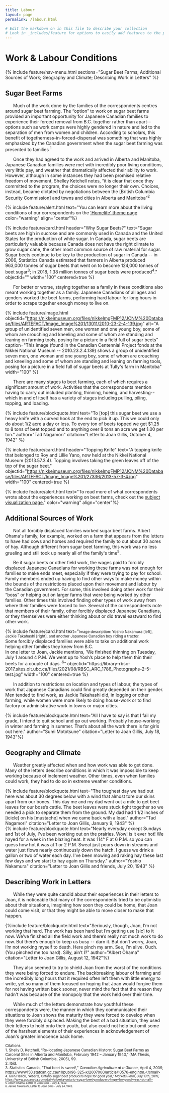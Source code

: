 ```yaml
---
title: Labour
layout: page
permalink: /labour.html

# Edit the markdown on in this file to describe your collection
# Look in _includes/feature for options to easily add features to the page
---
```


# Work & Labour Conditions

{% include feature/nav-menu.html sections="Sugar Beet Farms; Additional Sources of Work; Geography and Climate; Describing Work in Letters" %}

## Sugar Beet Farms

<p style="text-indent: 25px;"> Much of the work done by the families of the correspondents centres around sugar beet farming. The “option” to work on sugar beet farms provided an important opportunity for Japanese Canadian families to experience their forced removal from B.C. together rather than apart--options such as work camps were highly gendered in nature and led to the separation of men from women and children. According to scholars, this benefit of togetherness-in-forced-dispersal was something that was highly emphasized by the Canadian government when the sugar beet farming was presented to families <sup>1</sup></p>
<p style="text-indent: 25px;"> Once they had agreed to the work and arrived in Alberta and Manitoba, Japanese Canadian families were met with incredibly poor living conditions, very little pay, and weather that dramatically affected their ability to work. However, although in some instances they had been promised relative freedom of movement, Shelley Ketchell notes, “it is clear that once they committed to the program, the choices were no longer their own. Choices, instead, became dictated by negotiations between the [British Columbia Security Commission] and towns and cities in Alberta and Manitoba”<sup>2</sup> </p>

{% include feature/alert.html text="You can learn more about the living conditions of our correspondents on the <a href='https://ubc-library-rbsc.github.io/gillis-2021/homelife.html'>'Homelife' theme page</a> color="warning" align="center"%}

{% include feature/card.html header="Why Sugar Beets?" text="Sugar beets are high in sucrose and are commonly used in Canada and the United States for the production of white sugar. In Canada, sugar beets are particularly valuable because Canada does not have the right climate to grow sugar cane, the other most common source of raw material for sugar. Sugar beets continue to be key to the production of sugar in Canada -- in 2006, Statistics Canada estimated that farmers in Alberta produced 963,000 tonnes of sugar beets that went on to become 124,000 tonnes of beet sugar<sup>3</sup>; in 2018, 1.38 million tonnes of sugar beets were produced<sup>4</sup>." objectid="" width="100" centered=true %}
				
<p style="text-indent: 25px;"> For better or worse, staying together as a family in these conditions also meant working together as a family. Japanese Canadians of all ages and genders worked the beet farms, performing hard labour for long hours in order to scrape together enough money to live on. </p>

{% include feature/image.html objectid="https://nikkeimuseum.org/files/nikkeImgFMP12/JCNM%20Database/files/ARTEFACT/Image_Image%201/13011/2010-23-2-4-139.jpg" alt="A group of unidentified seven men, one woman and one young boy, some of whom are crouching and kneeling and some of whom are standing and leaning on farming tools, posing for a picture in a field full of sugar beets" caption="This image (found in the Canadian Centennial Project fonds at the Nikkei National Museum -- 2010.23.2.4.139) shows a group of unidentified seven men, one woman and one young boy, some of whom are crouching and kneeling and some of whom are standing and leaning on farming tools, posing for a picture in a field full of sugar beets at Tully's farm in Manitoba" width="100" %}

<div class="container">
  <div class="row">
    <div class="col-sm-6 my-auto">

<p style="text-indent: 25px;">There are many stages to beet farming, each of which requires a significant amount of work. Activities that the correspondents mention having to carry out included planting, thinning, hoeing, and harvesting--which in and of itself has a variety of stages including pulling, piling, topping, and loading. </p>

{% include feature/blockquote.html text="To [top] this sugar beet we use a heavy knife with a curved hook at the end to pick it up. This we could only do about 1/2 acre a day or less. To every ton of beets topped we get $1.25 to 8 tons of beet topped and to anything over 8 tons an acre we get 1.00 per ton." author="Tad Nagamori" citation="Letter to Joan Gillis, October 4, 1942" %}
     </div>
    <div class="col-sm-6">
{% include feature/card.html header="Topping Knife" text="A topping knife that belonged to Roy and Lillie Yano, now held at the Nikkei National Museum (2013.57.3.4). Topping involves taking the green leaves off of the top of the sugar beet." objectid="https://nikkeimuseum.org/files/nikkeImgFMP12/JCNM%20Database/files/ARTEFACT/Image_Image%201/27336/2013-57-3-4.jpg" width="100" centered=true %}
     </div>
  </div>
</div>

{% include feature/alert.html text="To read more of what correspondents wrote about the experiences working on beet farms, check out the <a href='https://ubc-library-rbsc.github.io/gillis-2021_ohd/subjects.html?filter=Beet-farms'>subject visualization page.</a>" color="warning" align="center"%}

## Additional Sources of Work

<div class="container">
	<div class="row">
    <div class="col-md-6 my-auto">
      <p style="text-indent: 25px;">Not all forcibly displaced families worked sugar beet farms. Albert Ohama's family, for example, worked on a farm that appears from the letters to have had cows and horses and required the family to cut about 30 acres of hay. Although different from sugar beet farming, this work was no less grueling and still took up nearly all of the family's time<sup>5</sup>.</p>
      <p style="text-indent: 25px;"> Be it sugar beets or other field work, the wages paid to forcibly displaced Japanese Canadians for working these farms was not enough for families to make ends meet, especially if they were trying to pay for school. Family members ended up having to find other ways to make money within the bounds of the restrictions placed upon their movement and labour by the Canadian government. For some, this involved doing other work for their “boss” or helping out on larger farms that were being worked by other families. Other times this involved finding other types of work away from where their families were forced to live. Several of the correspondents note that members of their family, other forcibly displaced Japanese Canadians, or they themselves were either thinking about or did travel eastward to find other work.</p>
    </div>
		<div class="col-md-6">
      {% include feature/card.html text="<small>Image description: Yoshio Nakamura [left], Jackie Takahashi [right], and another Japanese Canadian boy riding a tractor. </small> <br> Some forcibly displaced families were able to take on additional work helping other families they knew from B.C. <br>In one letter to Joan, Jackie mentions, 'We finished thinning on Tuesday, July 1 around 4 P.M. We went up to Yosh’s place to help them thin their beets for a couple of days.'<sup>6</sup>" objectid="https://library-rbsc-2017.sites.olt.ubc.ca/files/2021/08/RBSC_ARC_1786_Photographs-2-5-test.jpg" width="100" centered=true %}
		</div>
	</div>
</div>

<p style="text-indent: 25px;">In addition to restrictions on location and types of labour, the types of work that Japanese Canadians could find greatly depended on their gender. Men tended to find work, as Jackie Takahashi did, in logging or other farming, while women were more likely to doing house-work or to find factory or administrative work in towns or major cities.</p>

{% include feature/blockquote.html text="All I have to say is that I fail my grade, I intend to quit school and go out working. Probably house-working in winter and farming in summer. That’s about all the work there is for girls out here." author="Sumi Mototsune" citation="Letter to Joan Gillis, July 18, 1943"%}

## Geography and Climate
<p style="text-indent: 25px;">Weather greatly affected when and how work was able to get done. Many of the letters describe conditions in which it was impossible to keep working because of inclement weather. Other times, even when families could work, they had to do so in extreme weather conditions.</p>
<div class="container">
  <div class="row">
    <div class="col-sm-6 border-right my-auto">
    {% include feature/blockquote.html text="The toughest day we had out here was about 30 degrees below with a wind that almost tore our skins apart from our bones. This day me and my dad went out a mile to get beet leaves for our boss’s cattle. The beet leaves were stuck tight together so we needed a pick to separate them from the ground. My dad had 1 1/2 inches of [icicle] on his [mustache] when we came back with a load." author="Tad Nagamori" citation="Letter to Joan Gillis, January 9, 1943" %}
    </div>
    <div class="vr"></div>
    <div class="col-sm-6 my-auto">
    {% include feature/blockquote.html text="Nearly everyday except Sundays and 1st of July, I've been working out on the prairies. Wow! is it ever hot! We hayed for a week in the blazing heat. It was 114° F at 6 P.M. so you can guess how hot it was at 1 or 2 P.M. Sweat just pours down in streams and water just flows nearly continuously down the hatch. I guess we drink a gallon or two of water each day. I've been mowing and raking hay these last few days and we start to hay again on Thursday." author="Yoshio Nakamura" citation="Letter to Joan Gillis and friends, July 20, 1943" %}
    </div>
  </div>
</div>

## Describing Work in Letters

<p style="text-indent: 25px;"> While they were quite candid about their experiences in their letters to Joan, it is noticeable that many of the correspondents tried to be optimistic about their situations, imagining how soon they could be home, that Joan could come visit, or that they might be able to move closer to make that happen.</p>

{%include feature/blockquote.html text="Seriously, though, Joan, I’m not working that hard. The work has been hard but I’m getting use [sic] to it now. We’ve finished all the field work and there’s really not much work to do now. But there’s enough to keep us busy -- darn it. But don’t worry, Joan, I’m not working myself to death. Here pinch my arm. See, I’m alive. Ouch. (You pinched me too hard). Silly, ain’t I?" author="Albert Ohama" citation="Letter to Joan Gillis, August 12, 1942"%}

<p style="text-indent: 25px;"> They also seemed to try to shield Joan from the worst of the conditions they were being forced to endure. The backbreaking labour of farming and the incredibly long hours that it required often left them with little energy to write, yet so many of them focused on hoping that Joan would forgive them for not having written back sooner, never mind the fact that the reason they hadn't was because of the monopoly that the work held over their time.</p>

<p style="text-indent: 25px;"> While much of the letters demonstrate how youthful these correspondents were, the manner in which they communicated their situations to Joan shows the maturity they were forced to develop when they were forcibly displaced. Making the best of a bad situation, they used their letters to hold onto their youth, but also could not help but omit some of the harshest elements of their experiences in acknowledgement of Joan's greater innocence back home.</p>

<small> Citations </small> <br>
<small>1. Shelly D. Ketchell, “Re-locating Japanese Canadian History: Sugar Beet Farms as Carceral Sites in Alberta and Manitoba, February 1942 – January 1943,” (MA Thesis, University of British Columbia, 2005), 99.</small> <br>
<small>2. Ibid.</small> <br>
<small>3. Statistics Canada, "That beet is sweet!," <i>Canadian Agriculture at a Glance</i>, April 4, 2009, https://www150.statcan.gc.ca/n1/pub/96-325-x/2007000/article/10576-eng.htm.</small> <br>
<small>4. Glen Hallick, "Alberta, Ontario sugar beet producers hope for good year," <i>Markets Farm</i>,  July 19th, 2019, https://www.agcanada.com/daily/alberta-ontario-sugar-beet-producers-hope-for-good-year.</small><br>
<small>5. Albert Ohama, Letter to Joan Gillis - July 4, 1942.</small><br>
<small>6. Jackie Takahashi, Letter to Joan Gillis - July 24, 1942.</small>
